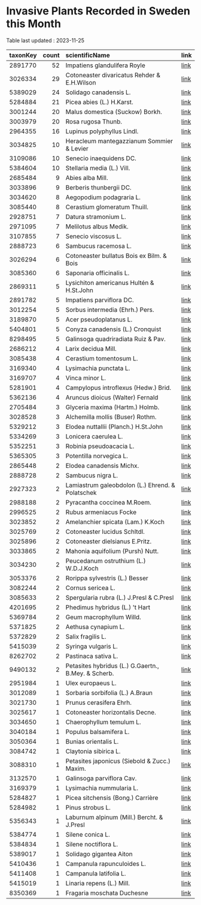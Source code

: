 
# Invasive Plants Recorded in Sweden this Month

Table last updated : 2023-11-25






|taxonKey | count|scientificName                                      |link |
|:--------|-----:|:---------------------------------------------------|:----|
|2891770  |    52|Impatiens glandulifera Royle                        |[link](https://www.gbif.org/occurrence/search?country=SE&month=11&taxon_key=2891770&year=2023)|
|3026334  |    29|Cotoneaster divaricatus Rehder & E.H.Wilson         |[link](https://www.gbif.org/occurrence/search?country=SE&month=11&taxon_key=3026334&year=2023)|
|5389029  |    24|Solidago canadensis L.                              |[link](https://www.gbif.org/occurrence/search?country=SE&month=11&taxon_key=5389029&year=2023)|
|5284884  |    21|Picea abies (L.) H.Karst.                           |[link](https://www.gbif.org/occurrence/search?country=SE&month=11&taxon_key=5284884&year=2023)|
|3001244  |    20|Malus domestica (Suckow) Borkh.                     |[link](https://www.gbif.org/occurrence/search?country=SE&month=11&taxon_key=3001244&year=2023)|
|3003979  |    20|Rosa rugosa Thunb.                                  |[link](https://www.gbif.org/occurrence/search?country=SE&month=11&taxon_key=3003979&year=2023)|
|2964355  |    16|Lupinus polyphyllus Lindl.                          |[link](https://www.gbif.org/occurrence/search?country=SE&month=11&taxon_key=2964355&year=2023)|
|3034825  |    10|Heracleum mantegazzianum Sommier & Levier           |[link](https://www.gbif.org/occurrence/search?country=SE&month=11&taxon_key=3034825&year=2023)|
|3109086  |    10|Senecio inaequidens DC.                             |[link](https://www.gbif.org/occurrence/search?country=SE&month=11&taxon_key=3109086&year=2023)|
|5384604  |    10|Stellaria media (L.) Vill.                          |[link](https://www.gbif.org/occurrence/search?country=SE&month=11&taxon_key=5384604&year=2023)|
|2685484  |     9|Abies alba Mill.                                    |[link](https://www.gbif.org/occurrence/search?country=SE&month=11&taxon_key=2685484&year=2023)|
|3033896  |     9|Berberis thunbergii DC.                             |[link](https://www.gbif.org/occurrence/search?country=SE&month=11&taxon_key=3033896&year=2023)|
|3034620  |     8|Aegopodium podagraria L.                            |[link](https://www.gbif.org/occurrence/search?country=SE&month=11&taxon_key=3034620&year=2023)|
|3085440  |     8|Cerastium glomeratum Thuill.                        |[link](https://www.gbif.org/occurrence/search?country=SE&month=11&taxon_key=3085440&year=2023)|
|2928751  |     7|Datura stramonium L.                                |[link](https://www.gbif.org/occurrence/search?country=SE&month=11&taxon_key=2928751&year=2023)|
|2971095  |     7|Melilotus albus Medik.                              |[link](https://www.gbif.org/occurrence/search?country=SE&month=11&taxon_key=2971095&year=2023)|
|3107855  |     7|Senecio viscosus L.                                 |[link](https://www.gbif.org/occurrence/search?country=SE&month=11&taxon_key=3107855&year=2023)|
|2888723  |     6|Sambucus racemosa L.                                |[link](https://www.gbif.org/occurrence/search?country=SE&month=11&taxon_key=2888723&year=2023)|
|3026294  |     6|Cotoneaster bullatus Bois ex Bilm. & Bois           |[link](https://www.gbif.org/occurrence/search?country=SE&month=11&taxon_key=3026294&year=2023)|
|3085360  |     6|Saponaria officinalis L.                            |[link](https://www.gbif.org/occurrence/search?country=SE&month=11&taxon_key=3085360&year=2023)|
|2869311  |     5|Lysichiton americanus Hultén & H.St.John            |[link](https://www.gbif.org/occurrence/search?country=SE&month=11&taxon_key=2869311&year=2023)|
|2891782  |     5|Impatiens parviflora DC.                            |[link](https://www.gbif.org/occurrence/search?country=SE&month=11&taxon_key=2891782&year=2023)|
|3012254  |     5|Sorbus intermedia (Ehrh.) Pers.                     |[link](https://www.gbif.org/occurrence/search?country=SE&month=11&taxon_key=3012254&year=2023)|
|3189870  |     5|Acer pseudoplatanus L.                              |[link](https://www.gbif.org/occurrence/search?country=SE&month=11&taxon_key=3189870&year=2023)|
|5404801  |     5|Conyza canadensis (L.) Cronquist                    |[link](https://www.gbif.org/occurrence/search?country=SE&month=11&taxon_key=5404801&year=2023)|
|8298495  |     5|Galinsoga quadriradiata Ruiz & Pav.                 |[link](https://www.gbif.org/occurrence/search?country=SE&month=11&taxon_key=8298495&year=2023)|
|2686212  |     4|Larix decidua Mill.                                 |[link](https://www.gbif.org/occurrence/search?country=SE&month=11&taxon_key=2686212&year=2023)|
|3085438  |     4|Cerastium tomentosum L.                             |[link](https://www.gbif.org/occurrence/search?country=SE&month=11&taxon_key=3085438&year=2023)|
|3169340  |     4|Lysimachia punctata L.                              |[link](https://www.gbif.org/occurrence/search?country=SE&month=11&taxon_key=3169340&year=2023)|
|3169707  |     4|Vinca minor L.                                      |[link](https://www.gbif.org/occurrence/search?country=SE&month=11&taxon_key=3169707&year=2023)|
|5281901  |     4|Campylopus introflexus (Hedw.) Brid.                |[link](https://www.gbif.org/occurrence/search?country=SE&month=11&taxon_key=5281901&year=2023)|
|5362136  |     4|Aruncus dioicus (Walter) Fernald                    |[link](https://www.gbif.org/occurrence/search?country=SE&month=11&taxon_key=5362136&year=2023)|
|2705484  |     3|Glyceria maxima (Hartm.) Holmb.                     |[link](https://www.gbif.org/occurrence/search?country=SE&month=11&taxon_key=2705484&year=2023)|
|3028528  |     3|Alchemilla mollis (Buser) Rothm.                    |[link](https://www.gbif.org/occurrence/search?country=SE&month=11&taxon_key=3028528&year=2023)|
|5329212  |     3|Elodea nuttallii (Planch.) H.St.John                |[link](https://www.gbif.org/occurrence/search?country=SE&month=11&taxon_key=5329212&year=2023)|
|5334269  |     3|Lonicera caerulea L.                                |[link](https://www.gbif.org/occurrence/search?country=SE&month=11&taxon_key=5334269&year=2023)|
|5352251  |     3|Robinia pseudoacacia L.                             |[link](https://www.gbif.org/occurrence/search?country=SE&month=11&taxon_key=5352251&year=2023)|
|5365305  |     3|Potentilla norvegica L.                             |[link](https://www.gbif.org/occurrence/search?country=SE&month=11&taxon_key=5365305&year=2023)|
|2865448  |     2|Elodea canadensis Michx.                            |[link](https://www.gbif.org/occurrence/search?country=SE&month=11&taxon_key=2865448&year=2023)|
|2888728  |     2|Sambucus nigra L.                                   |[link](https://www.gbif.org/occurrence/search?country=SE&month=11&taxon_key=2888728&year=2023)|
|2927323  |     2|Lamiastrum galeobdolon (L.) Ehrend. & Polatschek    |[link](https://www.gbif.org/occurrence/search?country=SE&month=11&taxon_key=2927323&year=2023)|
|2988188  |     2|Pyracantha coccinea M.Roem.                         |[link](https://www.gbif.org/occurrence/search?country=SE&month=11&taxon_key=2988188&year=2023)|
|2996525  |     2|Rubus armeniacus Focke                              |[link](https://www.gbif.org/occurrence/search?country=SE&month=11&taxon_key=2996525&year=2023)|
|3023852  |     2|Amelanchier spicata (Lam.) K.Koch                   |[link](https://www.gbif.org/occurrence/search?country=SE&month=11&taxon_key=3023852&year=2023)|
|3025769  |     2|Cotoneaster lucidus Schltdl.                        |[link](https://www.gbif.org/occurrence/search?country=SE&month=11&taxon_key=3025769&year=2023)|
|3025896  |     2|Cotoneaster dielsianus E.Pritz.                     |[link](https://www.gbif.org/occurrence/search?country=SE&month=11&taxon_key=3025896&year=2023)|
|3033865  |     2|Mahonia aquifolium (Pursh) Nutt.                    |[link](https://www.gbif.org/occurrence/search?country=SE&month=11&taxon_key=3033865&year=2023)|
|3034230  |     2|Peucedanum ostruthium (L.) W.D.J.Koch               |[link](https://www.gbif.org/occurrence/search?country=SE&month=11&taxon_key=3034230&year=2023)|
|3053376  |     2|Rorippa sylvestris (L.) Besser                      |[link](https://www.gbif.org/occurrence/search?country=SE&month=11&taxon_key=3053376&year=2023)|
|3082244  |     2|Cornus sericea L.                                   |[link](https://www.gbif.org/occurrence/search?country=SE&month=11&taxon_key=3082244&year=2023)|
|3085633  |     2|Spergularia rubra (L.) J.Presl & C.Presl            |[link](https://www.gbif.org/occurrence/search?country=SE&month=11&taxon_key=3085633&year=2023)|
|4201695  |     2|Phedimus hybridus (L.) 't Hart                      |[link](https://www.gbif.org/occurrence/search?country=SE&month=11&taxon_key=4201695&year=2023)|
|5369784  |     2|Geum macrophyllum Willd.                            |[link](https://www.gbif.org/occurrence/search?country=SE&month=11&taxon_key=5369784&year=2023)|
|5371825  |     2|Aethusa cynapium L.                                 |[link](https://www.gbif.org/occurrence/search?country=SE&month=11&taxon_key=5371825&year=2023)|
|5372829  |     2|Salix fragilis L.                                   |[link](https://www.gbif.org/occurrence/search?country=SE&month=11&taxon_key=5372829&year=2023)|
|5415039  |     2|Syringa vulgaris L.                                 |[link](https://www.gbif.org/occurrence/search?country=SE&month=11&taxon_key=5415039&year=2023)|
|8262702  |     2|Pastinaca sativa L.                                 |[link](https://www.gbif.org/occurrence/search?country=SE&month=11&taxon_key=8262702&year=2023)|
|9490132  |     2|Petasites hybridus (L.) G.Gaertn., B.Mey. & Scherb. |[link](https://www.gbif.org/occurrence/search?country=SE&month=11&taxon_key=9490132&year=2023)|
|2951984  |     1|Ulex europaeus L.                                   |[link](https://www.gbif.org/occurrence/search?country=SE&month=11&taxon_key=2951984&year=2023)|
|3012089  |     1|Sorbaria sorbifolia (L.) A.Braun                    |[link](https://www.gbif.org/occurrence/search?country=SE&month=11&taxon_key=3012089&year=2023)|
|3021730  |     1|Prunus cerasifera Ehrh.                             |[link](https://www.gbif.org/occurrence/search?country=SE&month=11&taxon_key=3021730&year=2023)|
|3025617  |     1|Cotoneaster horizontalis Decne.                     |[link](https://www.gbif.org/occurrence/search?country=SE&month=11&taxon_key=3025617&year=2023)|
|3034650  |     1|Chaerophyllum temulum L.                            |[link](https://www.gbif.org/occurrence/search?country=SE&month=11&taxon_key=3034650&year=2023)|
|3040184  |     1|Populus balsamifera L.                              |[link](https://www.gbif.org/occurrence/search?country=SE&month=11&taxon_key=3040184&year=2023)|
|3050364  |     1|Bunias orientalis L.                                |[link](https://www.gbif.org/occurrence/search?country=SE&month=11&taxon_key=3050364&year=2023)|
|3084742  |     1|Claytonia sibirica L.                               |[link](https://www.gbif.org/occurrence/search?country=SE&month=11&taxon_key=3084742&year=2023)|
|3088310  |     1|Petasites japonicus (Siebold & Zucc.) Maxim.        |[link](https://www.gbif.org/occurrence/search?country=SE&month=11&taxon_key=3088310&year=2023)|
|3132570  |     1|Galinsoga parviflora Cav.                           |[link](https://www.gbif.org/occurrence/search?country=SE&month=11&taxon_key=3132570&year=2023)|
|3169379  |     1|Lysimachia nummularia L.                            |[link](https://www.gbif.org/occurrence/search?country=SE&month=11&taxon_key=3169379&year=2023)|
|5284827  |     1|Picea sitchensis (Bong.) Carrière                   |[link](https://www.gbif.org/occurrence/search?country=SE&month=11&taxon_key=5284827&year=2023)|
|5284982  |     1|Pinus strobus L.                                    |[link](https://www.gbif.org/occurrence/search?country=SE&month=11&taxon_key=5284982&year=2023)|
|5356343  |     1|Laburnum alpinum (Mill.) Bercht. & J.Presl          |[link](https://www.gbif.org/occurrence/search?country=SE&month=11&taxon_key=5356343&year=2023)|
|5384774  |     1|Silene conica L.                                    |[link](https://www.gbif.org/occurrence/search?country=SE&month=11&taxon_key=5384774&year=2023)|
|5384834  |     1|Silene noctiflora L.                                |[link](https://www.gbif.org/occurrence/search?country=SE&month=11&taxon_key=5384834&year=2023)|
|5389017  |     1|Solidago gigantea Aiton                             |[link](https://www.gbif.org/occurrence/search?country=SE&month=11&taxon_key=5389017&year=2023)|
|5410436  |     1|Campanula rapunculoides L.                          |[link](https://www.gbif.org/occurrence/search?country=SE&month=11&taxon_key=5410436&year=2023)|
|5411408  |     1|Campanula latifolia L.                              |[link](https://www.gbif.org/occurrence/search?country=SE&month=11&taxon_key=5411408&year=2023)|
|5415019  |     1|Linaria repens (L.) Mill.                           |[link](https://www.gbif.org/occurrence/search?country=SE&month=11&taxon_key=5415019&year=2023)|
|8350369  |     1|Fragaria moschata Duchesne                          |[link](https://www.gbif.org/occurrence/search?country=SE&month=11&taxon_key=8350369&year=2023)|



